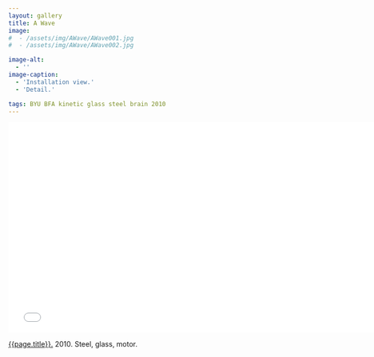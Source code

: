 ```yaml
---
layout: gallery
title: A Wave
image: 
#  - /assets/img/AWave/AWave001.jpg
#  - /assets/img/AWave/AWave002.jpg

image-alt:
  - ''
image-caption:
  - 'Installation view.'
  - 'Detail.'

tags: BYU BFA kinetic glass steel brain 2010
---
```


<div class="js-video vimeo widescreen">
<iframe src="//player.vimeo.com/video/20047399?title=0&amp;byline=0&amp;portrait=0" width="750" height="422" frameborder="0" webkitallowfullscreen mozallowfullscreen allowfullscreen></iframe> 
</div>

[{{page.title}}.](http://vimeo.com/20047399)  2010.  Steel, glass, motor.

